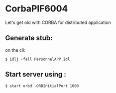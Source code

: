 # CorbaPIF6004
Let's get old with CORBA for distributed application


## Generate stub:

on the cli:

`$ idlj -fall PersonnelAPP.idl`



## Start server using :

 `$ start orbd -ORBInitialPort 1000`